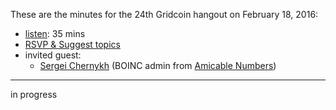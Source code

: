 These are the minutes for the 24th Gridcoin hangout on February 18, 2016:
* [listen](https://soundcloud.com/gridcoin-community-hangouts/gridcoin-interview-006-amicable-numbers): 35 mins
* [RSVP & Suggest topics](https://steemit.com/gridcoin/@cm-steem/gridcoin-community-hangout-024-18th-feb-2017-9pm-gmt-rsvp-and-suggest-topics)
* invited guest: 
  * [Sergei Chernykh](https://sech.me/boinc/Amicable/show_user.php?userid=1) (BOINC admin from [Amicable Numbers](https://sech.me/boinc/Amicable/))


***

in progress

